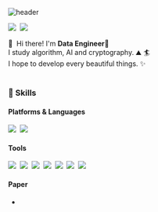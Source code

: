 ![header](https://capsule-render.vercel.app/api?type=soft&color=auto&height=150&section=header&text=YeoungjinYoon&fontSize=70&animation=twinkling)
<p>
  <a href="mailto:alwns28@kookmin.ac.kr" target="_blank"><img src="https://img.shields.io/badge/alwns28@kookmin.ac.kr-EA4335?style=flat-square&logo=Gmail&logoColor=white"/></a>&nbsp
  <a href="https://www.instagram.com/yunyeongjin6126/"><img src="https://img.shields.io/badge/yunyeongjin6126-E4405F?style=flat-square&logo=Instagram&logoColor=white&link=https://www.instagram.com/yunyeongjin6126/"/></a>&nbsp
</p>

<p>
  👋&nbsp; Hi there! I'm <b>Data Engineer</b>🚀<br/>
  I study algorithm, AI and cryptography. ⛰ 🏄<br/>
  I hope to develop every beautiful things. ✨ <br/><br/>
</p>

### 💪 Skills
#### Platforms & Languages
<p>
  <img src="https://img.shields.io/badge/Python-3766AB?style=flat-square&logo=Python&logoColor=white"/></a>&nbsp 
  <img src="https://img.shields.io/badge/C-A8B9CC?style=flat-square&logo=C&logoColor=white"/></a>&nbsp 
</p>

#### Tools
<p>
  <img src="https://img.shields.io/badge/elasticsearch-005571?style=flat-square&logo=elasticsearch&logoColor=white"/></a>&nbsp
  <img src="https://img.shields.io/badge/kibana-055661?style=flat-square&logo=kibana&logoColor=white"/></a>&nbsp
  <img src="https://img.shields.io/badge/docker-blueviolet?style=flat-square&logo=docker&logoColor=white"/></a>&nbsp
  <img src="https://img.shields.io/badge/jenkins-informational?style=flat-square&logo=jenkins&logoColor=white"/></a>&nbsp
  <img src="https://img.shields.io/badge/rabbitmq-9cf?style=flat-square&logo=rabbitmq&logoColor=white"/></a>&nbsp
  <img src="https://img.shields.io/badge/neo4j-red?style=flat-square&logo=neo4j&logoColor=white"/></a>&nbsp
  <img src="https://img.shields.io/badge/Git-F05032?style=flat-square&logo=Git&logoColor=white"/>
</p>

#### Paper
- 